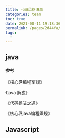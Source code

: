 ```yaml
---
title: 代码风格清单
categories: team
toc: true
date: 2021-08-11 19:18:36
permalink: /pages/2d44fa/
tags: 
  - 
---
```


## java



#### 参考

《核心网编程军规》

《java 解惑》

《代码整洁之道》

《核心网java编程军规》

## Javascript

